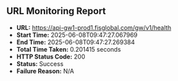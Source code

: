 ## URL Monitoring Report

- **URL:** https://api-gw1-prod1.fisglobal.com/gw/v1/health
- **Start Time:** 2025-06-08T09:47:27.067969
- **End Time:** 2025-06-08T09:47:27.269384
- **Total Time Taken:** 0.201415 seconds
- **HTTP Status Code:** 200
- **Status:** Success
- **Failure Reason:** N/A
